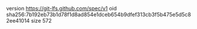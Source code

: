 version https://git-lfs.github.com/spec/v1
oid sha256:7b192eb73b1d78f1d8ad854e1dceb654b9dfef313cb3f5b475e5d5c82ee41014
size 572
